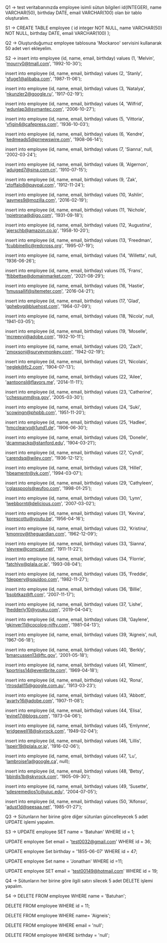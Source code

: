 Q1 -> test veritabanınızda employee isimli sütun bilgileri id(INTEGER), name VARCHAR(50), birthday DATE, email VARCHAR(100) olan bir tablo oluşturalım.

S1 -> 
CREATE TABLE employee (
	id integer NOT NULL,
	name VARCHAR(50) NOT NULL,
	birthday DATE,
	email VARCHAR(100)
);

Q2 -> Oluşturduğumuz employee tablosuna 'Mockaroo' servisini kullanarak 50 adet veri ekleyelim.

S2 -> 
insert into employee (id, name, email, birthday) values (1, 'Melvin', 'mourry0@tmall.com', '1992-10-30');

insert into employee (id, name, email, birthday) values (2, 'Stanly', 'sfuge1@alibaba.com', '1987-11-06');

insert into employee (id, name, email, birthday) values (3, 'Natalya', 'nkunzler2@google.ru', '1917-02-19');

insert into employee (id, name, email, birthday) values (4, 'Wilfrid', 'wdunlap3@symantec.com', '2006-10-27');

insert into employee (id, name, email, birthday) values (5, 'Vittoria', 'vfigin4@cafepress.com', '1936-10-03');

insert into employee (id, name, email, birthday) values (6, 'Kendre', 'kedmeads5@prnewswire.com', '1908-06-14');

insert into employee (id, name, email, birthday) values (7, 'Sianna', null, '2002-03-24');

insert into employee (id, name, email, birthday) values (8, 'Algernon', 'aduiged7@sina.com.cn', '1910-07-15');

insert into employee (id, name, email, birthday) values (9, 'Zak', 'ztoffalo8@paypal.com', '1912-11-24');

insert into employee (id, name, email, birthday) values (10, 'Ashlin', 'aaymes9@mozilla.com', '2016-02-19');

insert into employee (id, name, email, birthday) values (11, 'Nichole', 'npietrona@diigo.com', '1931-09-18');

insert into employee (id, name, email, birthday) values (12, 'Augustina', 'ajerschb@amazon.co.jp', '1958-10-20');

insert into employee (id, name, email, birthday) values (13, 'Freedman', 'fcubbinellic@redcross.org', '1995-07-19');


insert into employee (id, name, email, birthday) values (14, 'Willetta', null, '1936-06-26');

insert into employee (id, name, email, birthday) values (15, 'Frans', 'ftibbettse@domainmarket.com', '2021-08-29');

insert into employee (id, name, email, birthday) values (16, 'Hastie', 'hmussallif@sitemeter.com', '2016-04-21');


insert into employee (id, name, email, birthday) values (17, 'Glad', 'gphebyg@bluehost.com', '1964-07-09');

insert into employee (id, name, email, birthday) values (18, 'Nicola', null, '1941-03-05');

insert into employee (id, name, email, birthday) values (19, 'Moselle', 'mcreevyi@adobe.com', '1932-10-11');

insert into employee (id, name, email, birthday) values (20, 'Zach', 'zmoxsonj@surveymonkey.com', '1942-02-19');

insert into employee (id, name, email, birthday) values (21, 'Nicolais', 'neglek@fc2.com', '1904-07-13');

insert into employee (id, name, email, birthday) values (22, 'Ailee', 'aantoonsl@flavors.me', '2014-11-11');

insert into employee (id, name, email, birthday) values (23, 'Catherine', 'cchessunm@va.gov', '2005-03-30');

insert into employee (id, name, email, birthday) values (24, 'Suki', 'scowingn@phpbb.com', '1951-11-20');

insert into employee (id, name, email, birthday) values (25, 'Hadlee', 'hmcclearyo@1und1.de', '1906-06-30');

insert into employee (id, name, email, birthday) values (26, 'Donelle', 'dcammackp@stanford.edu', '1904-03-21');

insert into employee (id, name, email, birthday) values (27, 'Cyndi', 'carendsq@wiley.com', '1936-12-12');

insert into employee (id, name, email, birthday) values (28, 'Hillel', 'hbeamentr@vk.com', '1994-03-07');

insert into employee (id, name, email, birthday) values (29, 'Cathyleen', 'cglasspools@wufoo.com', '1998-01-25');

insert into employee (id, name, email, birthday) values (30, 'Lynn', 'lwebbornt@delicious.com', '2007-03-02');

insert into employee (id, name, email, birthday) values (31, 'Kevina', 'kprescottu@youtu.be', '1956-04-16');

insert into employee (id, name, email, birthday) values (32, 'Kristina', 'kmonrov@theguardian.com', '1962-12-09');

insert into employee (id, name, email, birthday) values (33, 'Sianna', 'sleyrew@comcast.net', '1911-11-22');

insert into employee (id, name, email, birthday) values (34, 'Florrie', 'fatchlyx@plala.or.jp', '1993-08-04');

insert into employee (id, name, email, birthday) values (35, 'Freddie', 'fdeppery@squidoo.com', '1982-11-27');

insert into employee (id, name, email, birthday) values (36, 'Billie', 'bsobtkaz@ft.com', '2007-11-17');

insert into employee (id, name, email, birthday) values (37, 'Lishe', 'lhedderly10@youku.com', '2019-04-04');

insert into employee (id, name, email, birthday) values (38, 'Gaylene', 'gkinver11@cocolog-nifty.com', '1981-04-13');

insert into employee (id, name, email, birthday) values (39, 'Aigneis', null, '1967-06-18');

insert into employee (id, name, email, birthday) values (40, 'Berkly', 'bmarcussen13@ftc.gov', '2001-05-18');

insert into employee (id, name, email, birthday) values (41, 'Kliment', 'kportriss14@eventbrite.com', '1969-04-18');

insert into employee (id, name, email, birthday) values (42, 'Rona', 'rtrosdall15@google.com.au', '1913-03-23');

insert into employee (id, name, email, birthday) values (43, 'Abbott', 'avarty16@adobe.com', '1907-11-08');

insert into employee (id, name, email, birthday) values (44, 'Elisa', 'evine17@blogs.com', '1973-04-06');

insert into employee (id, name, email, birthday) values (45, 'Emlynne', 'eridgewell18@skyrock.com', '1949-02-04');

insert into employee (id, name, email, birthday) values (46, 'Lillis', 'lspeir19@plala.or.jp', '1916-02-06');

insert into employee (id, name, email, birthday) values (47, 'Lu', 'lambroise1a@google.ca', null);

insert into employee (id, name, email, birthday) values (48, 'Betsy', 'bbirdis1b@skyrock.com', '1905-09-30');

insert into employee (id, name, email, birthday) values (49, 'Susette', 'sdesremedios1c@uiuc.edu', '2004-07-05');

insert into employee (id, name, email, birthday) values (50, 'Alfonso', 'adust1d@seesaa.net', '1985-01-27'); 

Q3 -> Sütunların her birine göre diğer sütunları güncelleyecek 5 adet UPDATE işlemi yapalım.

S3 -> 
UPDATE employee SET name = 'Batuhan' WHERE id = 1;        

UPDATE employee Set email = 'test0032@gmail.com' WHERE id = 36;

UPDATE employee Set birthday = '1855-06-07' WHERE id = 47;

UPDATE employee Set name = 'Jonathan' WHERE id =11;

UPDATE employee SET email = 'test00149@hotmail.com' WHERE id = 19;

Q4 -> Sütunların her birine göre ilgili satırı silecek 5 adet DELETE işlemi yapalım.

S4 -> 
DELETE FROM employee WHERE name = 'Batuhan'; 

DELETE FROM employee WHERE id = 11;

DELETE FROM employee WHERE name= 'Aigneis';  

DELETE FROM employee WHERE email = 'null';

DELETE FROM employee WHERE birthday = 'null';
